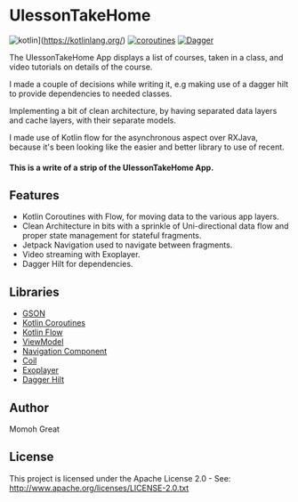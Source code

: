 # UlessonTakeHome

![kotlin](https://img.shields.io/badge/Kotlin-1.4.xx-blue)](https://kotlinlang.org/) [![coroutines](https://img.shields.io/badge/Kotlin-Coroutines-orange)](https://developer.android.com/kotlin/coroutines) [![Dagger](https://img.shields.io/badge/Dagger-Hilt-orange)](https://dagger.dev/hilt)

The UlessonTakeHome App displays a list of courses, taken in a class, and video tutorials on details of the course.

I made a couple of decisions while writing it, e.g making use of a dagger hilt to provide dependencies to needed classes.

Implementing a bit of clean architecture, by having separated data layers and cache layers, with their separate models.

I made use of Kotlin flow for the asynchronous aspect over RXJava, because it's been looking like the easier and better library to use of recent.




#### This is a write of a strip of the UlessonTakeHome App.

## Features
* Kotlin Coroutines with Flow, for moving data to the various app layers.
* Clean Architecture in bits with a sprinkle of Uni-directional data flow and proper state management for stateful fragments.
* Jetpack Navigation used to navigate between fragments.
* Video streaming with Exoplayer.
* Dagger Hilt for dependencies.



## Libraries
*   [GSON](https://sites.google.com/site/gson/)
*   [Kotlin Coroutines](https://github.com/Kotlin/kotlinx.coroutines)
*   [Kotlin Flow](https://developer.android.com/kotlin/flow)
*   [ViewModel](https://developer.android.com/topic/libraries/architecture/viewmodel)
*   [Navigation Component](https://developer.android.com/guide/navigation)
*   [Coil](https://github.com/coil-kt/coil)
*   [Exoplayer](https://github.com/google/ExoPlayer)
*   [Dagger Hilt](https://dagger.dev/hilt)


## Author
Momoh Great

## License
This project is licensed under the Apache License 2.0 - See: http://www.apache.org/licenses/LICENSE-2.0.txt

